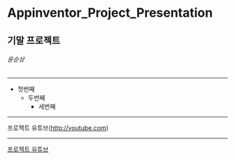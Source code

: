 # Appinventor_Project_Presentation
## 기말 프로젝트
###### 윤순상
***
* 첫번째
  * 두번째
    * 세번째
***
프로젝트 유튜브(http://youtube.com)
***
[프로젝트 유튜브](http://youtube.com)
